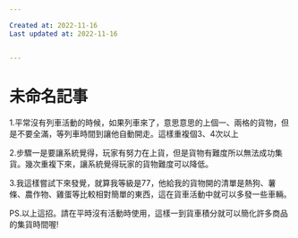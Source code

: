 ```yaml
---

Created at: 2022-11-16
Last updated at: 2022-11-16


---
```


# 未命名記事


1.平常沒有列車活動的時候，如果列車來了，意思意思的上個一、兩格的貨物，但是不要全滿，等列車時間到讓他自動開走。這樣重複個3、4次以上

2.步驟一是要讓系統覺得，玩家有努力在上貨，但是貨物有難度所以無法成功集貨。幾次重複下來，讓系統覺得玩家的貨物難度可以降低。

3.我這樣嘗試下來發覺，就算我等級是77，他給我的貨物開的清單是熱狗、薯條、農作物、雞蛋等比較相對簡單的東西，這在貨車活動中就可以多發一些車輛。

PS.以上這招。請在平時沒有活動時使用，這樣一到貨車積分就可以簡化許多商品的集貨時間喔!

